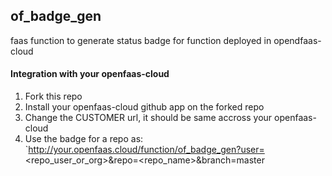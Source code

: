 ## of_badge_gen
faas function to generate status badge for function deployed in opendfaas-cloud


#### Integration with your openfaas-cloud

1. Fork this repo
2. Install your openfaas-cloud github app on the forked repo
3. Change the CUSTOMER url, it should be same accross your openfaas-cloud
4. Use the badge for a repo as: 
   `http://your.openfaas.cloud/function/of_badge_gen?user=<repo_user_or_org>&repo=<repo_name>&branch=master
